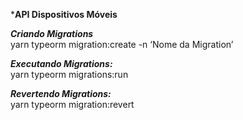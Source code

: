***API Dispositivos Móveis** <br>

***Criando Migrations*** <br>
yarn typeorm migration:create -n  ‘Nome da Migration’

***Executando  Migrations:*** <br>
yarn typeorm migrations:run

***Revertendo Migrations:*** <br>
yarn typeorm migration:revert